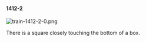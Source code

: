 #### 1412-2
![train-1412-2-0.png](https://github.com/lil-lab/nlvr/raw/master/nlvr/train/images/58/train-1412-2-0.png "train-1412-2-0.png")

There is a square closely touching the bottom of a box.